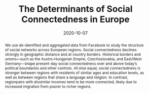 ---
title: "The Determinants of Social
Connectedness in Europe"
collection: wps
link: /files/The-Determinants-of-Social-Connectedness-in-Europe.pdf
coauthors: Michael Bailey, Theresa Kuchler, Dominic Russel, Bogdan State, and Johannes Stroebel
date: 2020-10-07
outcome: <u>Social Informatics 2020</u>
abstract: "We use de-identified and aggregated data from Facebook to study the structure of social networks across European regions. Social connectedness declines strongly in geographic distance and at country borders. Historical borders and unions—such as the Austro-Hungarian Empire, Czechoslovakia, and East/West Germany—shape present-day social connectedness over and above today’s political boundaries and other controls. All else equal, social connectedness is stronger between regions with residents of similar ages and education levels, as well as between regions that share a language and religion. In contrast, regionpairs with dissimilar incomes tend to be more connected, likely due to increased migration from poorer to richer regions."
press: <a href="https://research.fb.com/blog/2020/09/friendship-across-europe-how-geography-and-history-shape-social-networks/">Facebook Research</a>
data: <a href="https://github.com/social-connectedness-index/euro_sci">Replication Code</a> | <a href="https://arxiv.org/pdf/2007.12177.pdf">Online Appendix</a> | <a href="https://data.humdata.org/dataset/social-connectedness-index">SCI Data</a> | <a href="https://drew-johnston.com/files/social_connectedness_in_europe/slides.pdf">Slides</a>
---